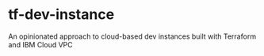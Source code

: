 # tf-dev-instance
An opinionated approach to cloud-based dev instances built with Terraform and IBM Cloud VPC
